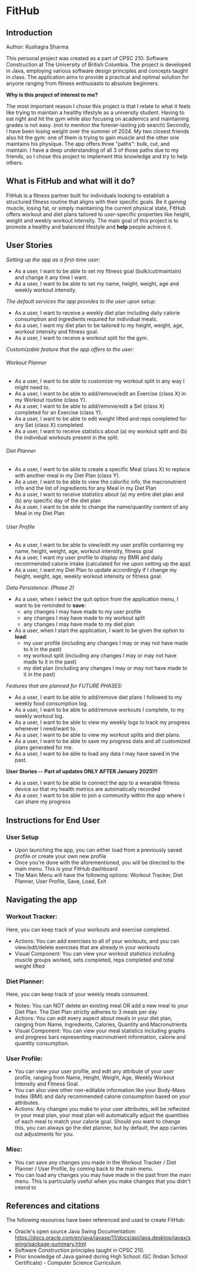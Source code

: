 # FitHub 

## Introduction

Author: Kushagra Sharma

This personal project was created as a part of CPSC 210: Software Construction at The University of British Columbia. The project is developed in Java, employing various software design principles and concepts taught in class. The application aims to provide a practical and optimal solution for anyone ranging from fitness enthusiasts to absolute beginners.

**Why is this project of interest to me?**

The most important reason I chose this project is that I relate to what it feels like trying to maintain a healthy lifestyle as a university student. Having to eat right and hit the gym while also focusing on academics and maintaining grades is not easy. (not to mention the forever-lasting job search)
Secondly, I have been losing weight over the summer of 2024. My two closest friends also hit the gym: one of them is trying to gain muscle and the other one maintains his physique. The app offers three "paths": bulk, cut, and maintain. I have a deep understanding of all 3 of those paths due to my friends, so I chose this project to implement this knowledge and try to help others.

## What is FitHub and what will it do?

FitHub is a fitness partner built for individuals looking to establish a structured fitness routine that aligns with their specific goals. Be it gaining muscle, losing fat, or simply maintaining the current physical state, FitHub offers workout and diet plans tailored to user-specific properties like height, weight and weekly workout intensity. The main goal of this project is to promote a healthy and balanced lifestyle and **help** people achieve it.

## User Stories

*Setting up the app as a first-time user:*
- As a user, I want to be able to set my fitness goal (bulk/cut/maintain) and change it any time I want.
- As a user, I want to be able to set my name, height, weight, age and weekly workout intensity.

*The default services the app provides to the user upon setup:*
- As a user, I want to receive a weekly diet plan including daily calorie consumption and ingredients required for individual meals.
- As a user, I want my diet plan to be tailored to my height, weight, age, workout intensity and fitness goal.
- As a user, I want to receive a workout split for the gym.

*Customizable feature that the app offers to the user:*
###### Workout Planner
- As a user, I want to be able to customize my workout split in any way I might need to.
- As a user, I want to be able to add/remove/edit an Exercise (class X) in my Workout routine (class Y).
- As a user, I want to be able to add/remove/edit a Set (class X) completed for an Exercise (class Y).
- As a user, I want to be able to edit weight lifted and reps completed for any Set (class X) completed.
- As a user, I want to receive statistics about (a) my workout split and (b) the individual workouts present in the split.

###### Diet Planner
- As a user, I want to be able to create a specific Meal (class X) to replace with another meal in my Diet Plan (class Y).
- As a user, I want to be able to view the calorific info, the macronutrient info and the list of ingredients for any Meal in my Diet Plan
- As a user, I want to receive statistics about (a) my entire diet plan and (b) any specific day of the diet plan
- As a user, I want to be able to change the name/quantity content of any Meal in my Diet Plan

###### User Profile
- As a user, I want to be able to view/edit my user profile containing my name, height, weight, age, workout intensity, fitness goal
- As a user, I want my user profile to display my BMR and daily recommended calorie intake (calculated for me upon setting up the app)
- As a user, I want my Diet Plan to update accordingly if I change my height, weight, age, weekly workout intensity or fitness goal.

*Data Persistence: (Phase 2)*
- As a user, when I select the quit option from the application menu, I want to be reminded to **save**: 
  - any changes I may have made to my user profile
  - any changes I may have made to my workout split
  - any changes I may have made to my diet plan
- As a user, when I start the application, I want to be given the option to **load**: 
  - my user profile (including any changes I may or may not have made to it in the past)
  - my workout split (including any changes I may or may not have made to it in the past)
  - my diet plan (including any changes I may or may not have made to it in the past)

*Features that are planned for FUTURE PHASES:*
- As a user, I want to be able to add/remove diet plans I followed to my weekly food consumption log.
- As a user, I want to be able to add/remove workouts I complete, to my weekly workout log.
- As a user, I want to be able to view my weekly logs to track my progress whenever I need/want to.
- As a user, I want to be able to view my workout splits and diet plans.
- As a user, I want to be able to save my progress data and all customized plans generated for me.
- As a user, I want to be able to load any data I may have saved in the past.

**User Stories -- Part of updates ONLY AFTER January 2025!!!**
- As a user, I want to be able to connect the app to a wearable fitness device so that my health metrics are automatically recorded
- As a user, I want to be able to join a community within the app where I can share my progress

## Instructions for End User
### User Setup
- Upon launching the app, you can either load from a previously saved profile or create your own new profile
- Once you're done with the aforementioned, you will be directed to the main menu. This is your FitHub dashboard
- The Main Menu will have the following options: Workout Tracker, Diet Planner, User Profile, Save, Load, Exit

## Navigating the app
### Workout Tracker: 
Here, you can keep track of your workouts and exercise completed.
- Actions: You can add exercises to all of your workouts, and you can view/edit/delete exercises that are already in your workouts
- Visual Component: You can view your workout statistics including muscle groups worked, sets completed, reps completed and total weight lifted
### Diet Planner: 
Here, you can keep track of your weekly meals consumed.
- Notes: You can NOT delete an existing meal OR add a new meal to your Diet Plan. The Diet Plan strictly adheres to 3 meals per day
- Actions: You can edit every aspect about meals in your diet plan, ranging from Name, Ingredients, Calories, Quantity and Macronutrients
- Visual Component: You can view your meal statistics including graphs and progress bars representing macronutrient information, calorie and quantity consumption.
### User Profile: 
- You can view your user profile, and edit any attribute of your user profile, ranging from Name, Height, Weight, Age, Weekly Workout Intensity and Fitness Goal.
- You can also view other non-editable information like your Body-Mass Index (BMI) and daily recommended calorie consumption based on your attributes.
- Actions: Any changes you make to your user attributes, will be reflected in your meal plan, your meal plan will automatically adjust the quantities of each meal to match your calorie goal. Should you want to change this, you can always go the diet planner, but by default, the app carries out adjustments for you.
### Misc:
- You can save any changes you made in the Workout Tracker / Diet Planner / User Profile, by coming back to the main menu.
- You can load any changes you may have made in the past from the main menu. This is particularly useful when you make changes that you didn't intend to

## References and citations
The following resources have been referenced and used to create FitHub:
- Oracle's open source Java Swing Documentation: https://docs.oracle.com/en/java/javase/11/docs/api/java.desktop/javax/swing/package-summary.html
- Software Construction principles taught in CPSC 210.
- Prior knowledge of Java gained during High School: ISC (Indian School Certificate) - Computer Science Curriculum